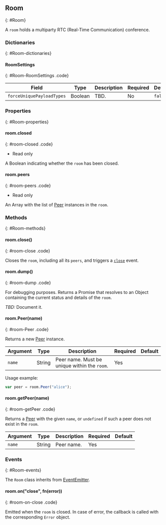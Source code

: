 ## Room
{: #Room}

A `room` holds a multiparty RTC (Real-Time Communication) conference.


### Dictionaries
{: #Room-dictionaries}

<section markdown="1">

#### RoomSettings
{: #Room-RoomSettings .code}

<div markdown="1" class="table-wrapper L3">

Field                    | Type    | Description   | Required | Default
------------------------ | ------- | ------------- | -------- | ---------
`forceUniquePayloadTypes` | Boolean | TBD. | No | `false`

</div>

</section>


### Properties
{: #Room-properties}

<section markdown="1">

#### room.closed
{: #room-closed .code}

* Read only

A Boolean indicating whether the `room` has been closed.

#### room.peers
{: #room-peers .code}

* Read only

An Array with the list of [Peer](#Peer) instances in the `room`.

</section>


### Methods
{: #Room-methods}

<section markdown="1">

#### room.close()
{: #room-close .code}

Closes the `room`, including all its `peers`, and triggers a [`close`](#room-on-close) event.

#### room.dump()
{: #room-dump .code}

For debugging purposes. Returns a Promise that resolves to an Object containing the current status and details of the `room`.

*TBD:* Document it.

#### room.Peer(name)
{: #room-Peer .code}

Returns a new [Peer](#Peer) instance.

<div markdown="1" class="table-wrapper L3">

Argument   | Type    | Description | Required | Default 
---------- | ------- | ----------- | -------- | ----------
`name`     | String  | Peer name. Must be unique within the `room`. | Yes |

</div>

Usage example:

```javascript
var peer = room.Peer("alice");
```

#### room.getPeer(name)
{: #room-getPeer .code}

Returns a [Peer](#Peer) with the given `name`, or `undefined` if such a peer does not exist in the `room`.

<div markdown="1" class="table-wrapper L3">

Argument   | Type    | Description | Required | Default 
---------- | ------- | ----------- | -------- | ----------
`name`     | String  | Peer name. | Yes |

</div>

</section>


### Events
{: #Room-events}

The `Room` class inherits from [EventEmitter](https://nodejs.org/api/events.html#events_class_eventemitter).

<section markdown="1">

#### room.on("close", fn(error))
{: #room-on-close .code}

Emitted when the `room` is closed. In case of error, the callback is called with the corresponding `Error` object.

</section>
